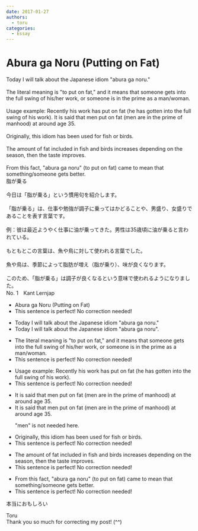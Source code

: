 ```yaml
---
date: 2017-01-27
authors:
  - toru
categories:
  - Essay
---
```


<h1 id="subject_show">Abura ga Noru (Putting on Fat)</h1>
<div class="date" hidden>Jan 27, 2017 11:01</div>
<div id="post"><div id="body_show_ori">
Today I will talk about the Japanese idiom "abura ga noru."<br/><br/>The literal meaning is "to put on fat," and it means that someone gets into the full swing of his/her work, or someone is in the prime as a man/woman.<br/><br/>Usage example: Recently his work has put on fat (he has gotten into the full swing of his work). It is said that men put on fat (men are in the prime of manhood) at around age 35.<br/><br/>Originally, this idiom has been used for fish or birds.<br/><br/>The amount of fat included in fish and birds increases depending on the season, then the taste improves.<br/><br/>From this fact, "abura ga noru" (to put on fat) came to mean that something/someone gets better.
</div></div>

<!-- more -->

<div id="post_ja"><div id="body_show_mo">
脂が乗る<br/><br/>今日は「脂が乗る」という慣用句を紹介します。<br/><br/>「脂が乗る」は、仕事や勉強が調子に乗ってはかどることや、男盛り、女盛りであることを表す言葉です。<br/><br/>例：彼は最近ようやく仕事に油が乗ってきた。男性は35歳頃に油が乗ると言われている。<br/><br/>もともとこの言葉は、魚や鳥に対して使われる言葉でした。<br/><br/>魚や鳥は、季節によって脂肪が増え（脂が乗り）、味が良くなります。<br/><br/>このため、「脂が乗る」は調子が良くなるという意味で使われるようになりました。
</div></div>
<div id="block"><div class="first_name"> No. 1　<span class="just_name">Kant Lernjap</span></div><div id="block2">
<ul class="correction_field">
<li class="incorrect">Abura ga Noru (Putting on Fat)</li>
<li class="corrected perfect">This sentence is perfect! No correction needed!</li>
</ul>
<ul class="correction_field">
<li class="incorrect">Today I will talk about the Japanese idiom "abura ga noru."</li>
<li class="corrected correct">
Today I will talk about the Japanese idiom "abura ga noru<span class="f_blue">".</span>
</li>
</ul>
<ul class="correction_field">
<li class="incorrect">The literal meaning is "to put on fat," and it means that someone gets into the full swing of his/her work, or someone is in the prime as a man/woman.</li>
<li class="corrected perfect">This sentence is perfect! No correction needed!</li>
</ul>
<ul class="correction_field">
<li class="incorrect">Usage example: Recently his work has put on fat (he has gotten into the full swing of his work).</li>
<li class="corrected perfect">This sentence is perfect! No correction needed!</li>
</ul>
<ul class="correction_field">
<li class="incorrect">It is said that men put on fat (men are in the prime of manhood) at around age 35.</li>
<li class="corrected correct">
It is said that men put on fat (<span class="f_gray">men </span>are in the prime of manhood) at around age 35.
<p class="correction_comment">"men" is not needed here.</p>
</li>
</ul>
<ul class="correction_field">
<li class="incorrect">Originally, this idiom has been used for fish or birds.</li>
<li class="corrected perfect">This sentence is perfect! No correction needed!</li>
</ul>
<ul class="correction_field">
<li class="incorrect">The amount of fat included in fish and birds increases depending on the season, then the taste improves.</li>
<li class="corrected perfect">This sentence is perfect! No correction needed!</li>
</ul>
<ul class="correction_field">
<li class="incorrect">From this fact, "abura ga noru" (to put on fat) came to mean that something/someone gets better.</li>
<li class="corrected perfect">This sentence is perfect! No correction needed!</li>
</ul>
<p class="comment_small">
 本当におもしろい
</p>

</div><div class="name"><span class="just_name">Toru</span><br>
Thank you so much for correcting my post! (^^)
</div>
</div>
